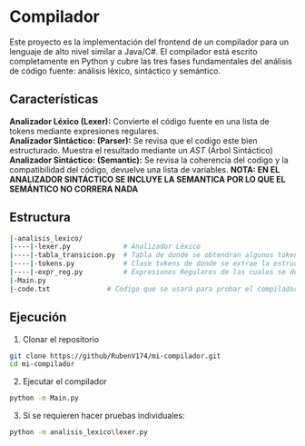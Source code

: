 # Compilador

Este proyecto es la implementación del frontend de un compilador para un lenguaje de alto nivel similar a Java/C#. El compilador está escrito completamente en Python y cubre las tres fases fundamentales del análisis de código fuente: análisis léxico, sintáctico y semántico.

## Características
**Analizador Léxico (Lexer):** 
Convierte el código fuente en una lista de tokens mediante expresiones regulares.
<br/>
**Analizador Sintáctico: (Parser):**
Se revisa que el codigo este bien estructurado. Muestra el resultado mediante un *AST* (Árbol Sintáctico)
<br/>
**Analizador Sintáctico: (Semantic):**
Se revisa la coherencia del codigo y la compatibilidad del código, devuelve una lista de variables. **NOTA: EN EL ANALIZADOR SINTÁCTICO SE INCLUYE LA SEMANTICA POR LO QUE EL SEMÁNTICO NO CORRERA NADA**

## Estructura
```bash
|-analisis_lexico/
|----|-lexer.py             # Analizador Léxico
|----|-tabla_transicion.py  # Tabla de donde se obtendran algunos tokens
|----|-tokens.py            # Clase tokens de donde se extrae la estructura de los tokens
|----|-expr_reg.py          # Expresiones Regulares de las cuales se definen los tokens 
|-Main.py
|-code.txt              # Codigo que se usará para probar el compilador
```

## Ejecución
1. Clonar el repositorio
```bash
git clone https://github/RubenV174/mi-compilador.git
cd mi-compilador
```
2. Ejecutar el compilador
```bash
python -m Main.py
```
3. Si se requieren hacer pruebas individuales:
```bash
python -m analisis_lexico\lexer.py
```